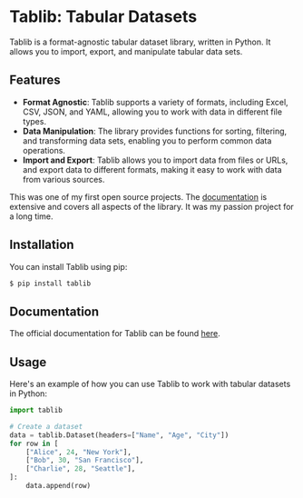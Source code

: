 # Tablib: Tabular Datasets

Tablib is a format-agnostic tabular dataset library, written in Python. It allows you to import, export, and manipulate tabular data sets.

## Features

- **Format Agnostic**: Tablib supports a variety of formats, including Excel, CSV, JSON, and YAML, allowing you to work with data in different file types.
- **Data Manipulation**: The library provides functions for sorting, filtering, and transforming data sets, enabling you to perform common data operations.
- **Import and Export**: Tablib allows you to import data from files or URLs, and export data to different formats, making it easy to work with data from various sources.

This was one of my first open source projects. The [documentation](https://tablib.readthedocs.io/en/stable/) is extensive and covers all aspects of the library. It was my passion project for a long time.

## Installation

You can install Tablib using pip:

```bash
$ pip install tablib
```

## Documentation

The official documentation for Tablib can be found [here](https://tablib.readthedocs.io/en/stable/).

## Usage

Here's an example of how you can use Tablib to work with tabular datasets in Python:

```python
import tablib

# Create a dataset
data = tablib.Dataset(headers=["Name", "Age", "City"])
for row in [
    ["Alice", 24, "New York"],
    ["Bob", 30, "San Francisco"],
    ["Charlie", 28, "Seattle"],
]:
    data.append(row)

